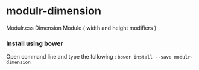 # modulr-dimension

Modulr.css Dimension Module ( width and height modifiers )

### Install using bower
Open command line and type the following : ``` bower install --save modulr-dimension ```
